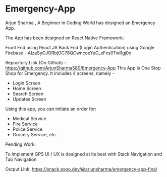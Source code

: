 # Emergency-App

Arjun Sharma , A Beginner in Coding World has designed an Emergency App.

The App has been designed on React Native Framework:

Front End using React JS
Back End (Login Authentication) using Google Firebase - 
AIzaSyCJORbjOC78QCwncoeYuG_xFxs0TwRgj0o

Repository Link (On Github) - https://github.com/ArjunSharma580/Emergency-App
This App is One Stop Shop for Emergency. It includes 4 screens, namely -

- Login Screen
- Home Screen
- Search Screen
- Updates Screen

Using this app, you can initiate an order for:

- Medical Service
- Fire Service
- Police Service
- Grocery Service, etc.

Pending Work:

To implement GPS
UI / UX is designed at its best with Stack Navigation and Tab Navigation

Output Link: https://snack.expo.dev/@arjunsharma/emergency-app-final


